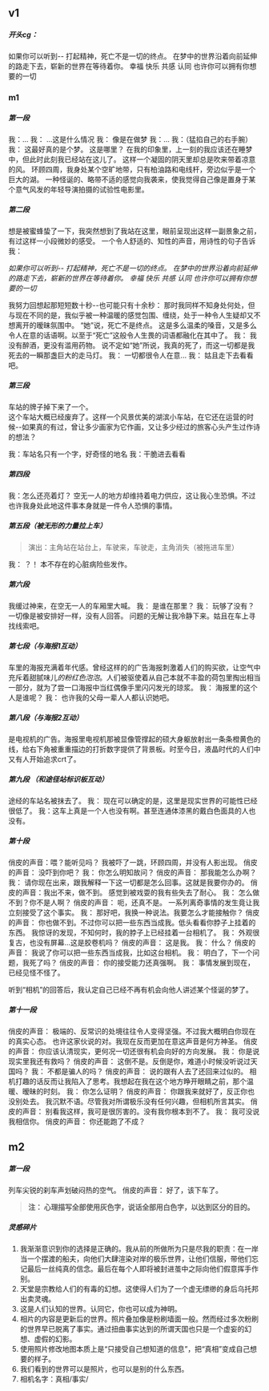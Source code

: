 ## v1
##### 开头cg：
如果你可以听到--
打起精神，死亡不是一切的终点。
在梦中的世界沿着向前延伸的路走下去，崭新的世界在等待着你。
幸福
快乐
共感
认同
也许你可以拥有你想要的一切

### m1
##### 第一段
我：...
我： ...这是什么情况
我： 像是在做梦
我：...
我：（猛掐自己的右手腕）
我： 这最好真的是个梦。
这是哪里？
在我的印象里，上一刻的我应该还在睡梦中，但此时此刻我已经站在这儿了。
这样一个凝固的阴天里却总是吹来带着凉意的风。
环顾四周，我身处某个空旷地带，只有柏油路和电线杆，旁边似乎是一个巨大的湖。 一种怪诞的、略带不适的感觉向我袭来，使我觉得自己像是置身于某个意气风发的年轻导演拍摄的试验性电影里。

##### 第二段
想是被蜜蜂蛰了一下，我突然想到了我站在这里，眼前呈现出这样一副景象之前，有过这样一小段微妙的感受。
一个令人舒适的、知性的声音，用诗性的句子告诉我：

*如果你可以听到--
打起精神，死亡不是一切的终点。
在梦中的世界沿着向前延伸的路走下去，崭新的世界在等待着你。
幸福
快乐
共感
认同
也许你可以拥有你想要的一切*

我努力回想起那短短数十秒--也可能只有十余秒：
那时我同样不知身处何处，但与现在不同的是，我似乎被一种温暖的感觉包围、缠绕，处于一种令人生疑却又不想离开的暧昧氛围中。
“她”说，死亡不是终点。
这是多么温柔的嗓音，又是多么令人在意的话语啊。以至于“死亡”这般令人生畏的词语都融化在其中了。
我： 我没有醉酒，更没有滥用药物。
说不定如“她”所说，我真的死了，而这一切都是我死去的一瞬那盏巨大的走马灯。
我： 一切都很令人在意...
我： 姑且走下去看看吧。

##### 第三段
车站的牌子掉下来了一个。  
这个车站大概已经废弃了。这样一个风景优美的湖滨小车站，在它还在运营的时候--如果真的有过，曾让多少画家为它作画，又让多少经过的旅客心头产生过作诗的想法？

我：车站名只有一个字，好奇怪的地名
我：干脆进去看看

##### 第四段
我：怎么还亮着灯？
空无一人的地方却维持着电力供应，这让我心生恐惧。不过也许我身处此地这件事本身就是一件令人恐惧的事情。


##### 第五段（被无形的力量拉上车）
>演出：主角站在站台上，车驶来，车驶走，主角消失（被拖进车里）

我： ？！
本不存在的心脏病险些发作。


##### 第六段
我缓过神来，在空无一人的车厢里大喊。
我： 是谁在那里？
我： 玩够了没有？
一切像是被安排好一样，没有人回答。
问题的无解让我冷静下来。姑且在车上寻找线索吧。


##### 第七段（与海报1互动）
车里的海报充满着年代感。曾经这样的的广告海报刺激着人们的购买欲，让空气中充斥着甜腻味儿*的粉红色泡泡*。人们被驱使着从自己本就不丰盈的荷包里掏出相当一部分，就为了尝一口海报中当红偶像手里闪闪发光的琼浆。
我： 海报里的这个人是谁呢？
我： 也许我的父母一辈人人都认识她吧。

##### 第八段（与海报2互动）

是电视机的广告。海报里电视机那被显像管撑起的硕大身躯放射出一条条橙黄色的线，给右下角被重重描边的打折数字提供了背景板。时至今日，液晶时代的人们中又有人开始追求crt了。

##### 第九段 （和途径站标识板互动）
途经的车站名被抹去了。
我： 现在可以确定的是，这里是现实世界的可能性已经很低了。
我：这车上真是一个人也没有啊。甚至连通体漆黑的戴白色面具的人也没有。

##### 第十段
俏皮的声音：喂？能听见吗？
我被吓了一跳，环顾四周，并没有人影出现。
俏皮的声音： 没吓到你吧？
我： 你怎么明知故问？
俏皮的声音： 那我能怎么办啊？
我： 请你现在出来，跟我解释一下这一切都是怎么回事。这就是我要你办的。
俏皮的声音：我出不来，做不到。
感觉到被戏耍的我有些失去了耐心。
我： 怎么做不到？你不是人啊？
俏皮的声音： 呃，还真不是。
一系列离奇事情的发生竟让我立刻接受了这个事实。
我： 那好吧，我换一种说法。我要怎么才能接触你？
俏皮的声音： 你也做不到。不过你可以把一些东西当成我。低头看看你脖子上挂着的东西。
我惊讶的发现，不知何时，我的脖子上已经挂着一台相机了。
我： 外观很复古，也没有屏幕...这是胶卷机吗？
俏皮的声音： 这是我。
我： 什么？
俏皮的声音： 我说了你可以把一些东西当成我，比如这台相机。
我： 明白了，下一个问题，我死了吗？
俏皮的声音： 你的接受能力还真强啊。
我： 事情发展到现在，已经见怪不怪了。

听到“相机”的回答后，我认定自己已经不再有机会向他人讲述某个怪诞的梦了。

##### 第十一段
俏皮的声音： 极端的、反常识的处境往往令人变得坚强。不过我大概明白你现在的真实心态。
也许这家伙说的对。我现在反而更加在意这声音是何方神圣。
俏皮的声音： 你应该认清现实，更何况一切还很有机会向好的方向发展。
我： 你是说现实里我还有救吗？
俏皮的声音： 这倒不是。反倒是你，难道小时候没听说过天国吗？
我： 不都是骗人的吗？
俏皮的声音： 说的跟有人去了还回来过似的。
相机打趣的话反而让我陷入了思考。我想起在我在这个地方睁开眼睛之前，那个温暖、暧昧的时刻。
我： 你怎么证明？
俏皮的声音： 你跟我来就好了，反正你也没别处去。
我沉默不语。尽管我对所谓极乐没有任何兴趣，但相机所言其实。
俏皮的声音： 别看我这样，我可是很厉害的。没有我你根本到不了。
我： 我可没说我相信你。
俏皮的声音： 你还能跑了不成？


## m2
##### 第一段
列车尖锐的刹车声划破闷热的空气。
俏皮的声音： 好了，该下车了。


> **注： 心理描写全部使用灰色字，说话全部用白色字，以达到区分的目的。**


##### 灵感碎片
1. 我渐渐意识到你的选择是正确的。我从前的所做所为只是尽我的职责：在一岸当一个摆渡的船夫，向他们大肆渲染对岸的极乐世界，让他们信服，带他们忘记最后一丝纯真的信念。最后在每个人即将被封进茧中之际向他们假意挥手作别。
2. 天堂是宗教给人们的有毒的幻想。这使得人们为了一个虚无缥缈的身后乌托邦出卖灵魂。
3. 这是人们认知的世界。认同它，你也可以成为神明。
4. 相片的内容是更新后的世界。照片叠加像是粉刷墙面一般。然而经过多次粉刷的世界早已脱离了事实。通过扭曲事实达到的所谓天国也只是一个虚妄的幻想、虚假的幻影。
5. 使用照片修改地图本质上是“只接受自己想知道的信息”，把“真相”变成自己想要的样子。
6. 我们看到的世界可以是照片，也可以是别的什么东西。
7. 相机名字：真相/事实/